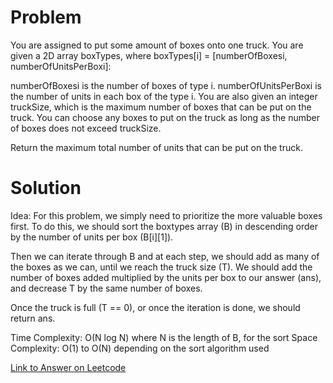 # Problem

You are assigned to put some amount of boxes onto one truck. You are given a 2D array boxTypes, where boxTypes[i] = [numberOfBoxesi, numberOfUnitsPerBoxi]:

numberOfBoxesi is the number of boxes of type i.
numberOfUnitsPerBoxi is the number of units in each box of the type i.
You are also given an integer truckSize, which is the maximum number of boxes that can be put on the truck. You can choose any boxes to put on the truck as long as the number of boxes does not exceed truckSize.

Return the maximum total number of units that can be put on the truck.


# Solution

Idea:
For this problem, we simply need to prioritize the more valuable boxes first. To do this, we should sort the boxtypes array (B) in descending order by the number of units per box (B[i][1]).

Then we can iterate through B and at each step, we should add as many of the boxes as we can, until we reach the truck size (T). We should add the number of boxes added multiplied by the units per box to our answer (ans), and decrease T by the same number of boxes.

Once the truck is full (T == 0), or once the iteration is done, we should return ans.

Time Complexity: O(N log N) where N is the length of B, for the sort
Space Complexity: O(1) to O(N) depending on the sort algorithm used

[Link to Answer on Leetcode](https://leetcode.com/problems/maximum-units-on-a-truck/discuss/1271374/JS-Python-Java-C%2B%2B-or-Simple-Sort-Solution-w-Explanation)